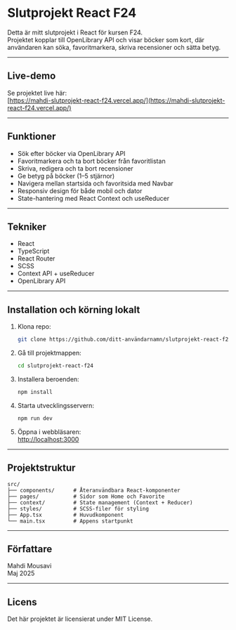 
# Slutprojekt React F24

Detta är mitt slutprojekt i React för kursen F24.  
Projektet kopplar till OpenLibrary API och visar böcker som kort, där användaren kan söka, favoritmarkera, skriva recensioner och sätta betyg.

---

## Live-demo

Se projektet live här:  
[https://mahdi-slutprojekt-react-f24.vercel.app/](https://mahdi-slutprojekt-react-f24.vercel.app/)

---

## Funktioner

- Sök efter böcker via OpenLibrary API  
- Favoritmarkera och ta bort böcker från favoritlistan  
- Skriva, redigera och ta bort recensioner  
- Ge betyg på böcker (1–5 stjärnor)  
- Navigera mellan startsida och favoritsida med Navbar  
- Responsiv design för både mobil och dator  
- State-hantering med React Context och useReducer

---

## Tekniker

- React  
- TypeScript  
- React Router  
- SCSS  
- Context API + useReducer  
- OpenLibrary API

---

## Installation och körning lokalt

1. Klona repo:  
   ```bash
   git clone https://github.com/ditt-användarnamn/slutprojekt-react-f24.git
   ```
2. Gå till projektmappen:  
   ```bash
   cd slutprojekt-react-f24
   ```
3. Installera beroenden:  
   ```bash
   npm install
   ```
4. Starta utvecklingsservern:  
   ```bash
   npm run dev
   ```
5. Öppna i webbläsaren:  
   [http://localhost:3000](http://localhost:3000)

---

## Projektstruktur

```
src/
├── components/      # Återanvändbara React-komponenter
├── pages/           # Sidor som Home och Favorite
├── context/         # State management (Context + Reducer)
├── styles/          # SCSS-filer för styling
├── App.tsx          # Huvudkomponent
└── main.tsx         # Appens startpunkt
```

---

## Författare

Mahdi Mousavi  
Maj 2025

---

## Licens

Det här projektet är licensierat under MIT License.
